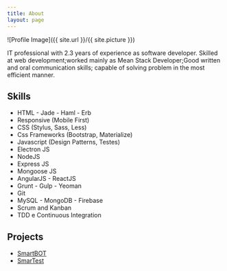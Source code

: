 ```yaml
---
title: About
layout: page
---
```

![Profile Image]({{ site.url }}/{{ site.picture }})

<p>IT professional with 2.3 years of experience as software developer.
Skilled at web development;worked mainly as Mean Stack Developer;Good written and oral communication skills; capable of solving problem in the most efficient manner.</p>


<h2>Skills</h2>

<ul class="skill-list">
	<li>HTML - Jade - Haml - Erb</li>
	<li>Responsive (Mobile First)</li>
	<li>CSS (Stylus, Sass, Less)</li>
	<li>Css Frameworks (Bootstrap, Materialize)</li>
	<li>Javascript (Design Patterns, Testes)</li>
	<li>Electron JS</li>
	<li>NodeJS</li>
	<li>Express JS</li>
	<li>Mongoose JS</li>
	<li>AngularJS - ReactJS</li>
	<li>Grunt - Gulp - Yeoman</li>
	<li>Git</li>
	<!-- <li>PHP</li> -->
	<!-- <li>Python</li> -->
	<li>MySQL - MongoDB - Firebase</li>
	<li>Scrum and Kanban</li>
	<li>TDD e Continuous Integration</li>
</ul>

<h2>Projects</h2>

<ul>
	<li><a href="https://www.brillio.com/">SmartBOT</a></li>
	<li><a href="https://www.brillio.com/solutions/smartest">SmarTest</a></li>
</ul>
